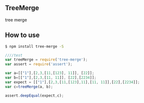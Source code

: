 TreeMerge
-------------

tree merge

How to use
-------------

```sh
$ npm install tree-merge -S
```

```js
////test
var treeMerge = require('tree-merge');
var assert = require('assert');

var a=[["1"],[2,3,[11,[123], 11]], [22]];
var b=[["1"],[2,3,[11, 11]], [22],[2234]];
var expect = [["1"],[2,3,[11,[123],11],[11, 11]],[22],[2234]];
var c=treeMerge(a, b);

assert.deepEqual(expect,c);
```
